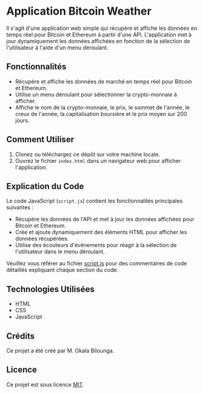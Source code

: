 # Application Bitcoin Weather

Il s'agit d'une application web simple qui récupère et affiche les données en temps réel pour Bitcoin et Ethereum à partir d'une API. L'application met à jour dynamiquement les données affichées en fonction de la sélection de l'utilisateur à l'aide d'un menu déroulant.

## Fonctionnalités

- Récupère et affiche les données de marché en temps réel pour Bitcoin et Ethereum.
- Utilise un menu déroulant pour sélectionner la crypto-monnaie à afficher.
- Affiche le nom de la crypto-monnaie, le prix, le sommet de l'année, le creux de l'année, la capitalisation boursière et le prix moyen sur 200 jours.

## Comment Utiliser

1. Clonez ou téléchargez ce dépôt sur votre machine locale.
2. Ouvrez le fichier `index.html` dans un navigateur web pour afficher l'application.

## Explication du Code

Le code JavaScript (`script.js`) contient les fonctionnalités principales suivantes :

- Récupère les données de l'API et met à jour les données affichées pour Bitcoin et Ethereum.
- Crée et ajoute dynamiquement des éléments HTML pour afficher les données récupérées.
- Utilise des écouteurs d'événements pour réagir à la sélection de l'utilisateur dans le menu déroulant.

Veuillez vous référer au fichier [script.js](script.js) pour des commentaires de code détaillés expliquant chaque section du code.

## Technologies Utilisées

- HTML
- CSS
- JavaScript

## Crédits

Ce projet a été créé par M. Okala Bilounga.

## Licence

Ce projet est sous licence [MIT](LICENSE).
